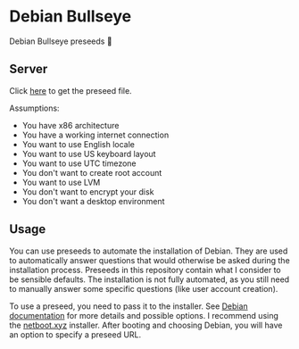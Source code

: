 # Debian Bullseye

Debian Bullseye preseeds 🌱

## Server

Click [here](server.cfg) to get the preseed file.

Assumptions:

- You have x86 architecture
- You have a working internet connection
- You want to use English locale
- You want to use US keyboard layout
- You want to use UTC timezone
- You don't want to create root account
- You want to use LVM
- You don't want to encrypt your disk
- You don't want a desktop environment

## Usage

You can use preseeds to automate the installation of Debian.
They are used to automatically answer questions
that would otherwise be asked during the installation process.
Preseeds in this repository contain what I consider to be sensible defaults.
The installation is not fully automated,
as you still need to manually answer some specific questions
(like user account creation).

To use a preseed, you need to pass it to the installer.
See [Debian documentation](https://wiki.debian.org/DebianInstaller/Preseed)
for more details and possible options.
I recommend using the [netboot.xyz](https://netboot.xyz) installer.
After booting and choosing Debian,
you will have an option to specify a preseed URL.
